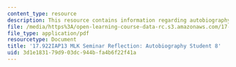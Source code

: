 ```yaml
---
content_type: resource
description: This resource contains information regarding autobiography student 8.
file: /media/https%3A/open-learning-course-data-rc.s3.amazonaws.com/17-922-dr-martin-luther-king-jr-iap-design-seminar-january-iap-2013/3d1e183179d903dc944bfa4b6f22f41a_MIT17_922IAP13_RefPapr3J.pdf
file_type: application/pdf
resourcetype: Document
title: '17.922IAP13 MLK Seminar Reflection: Autobiography Student 8'
uid: 3d1e1831-79d9-03dc-944b-fa4b6f22f41a
---
```

